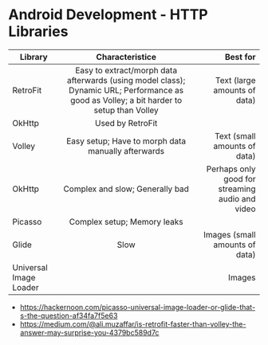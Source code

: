 # Android Development - HTTP Libraries

| Library | Characteristice | Best for |
|----------|:-------------:|------:|
| RetroFit |  Easy to extract/morph data afterwards (using model class); Dynamic URL; Performance as good as Volley; a bit harder to setup than Volley | Text (large amounts of data) |
| OkHttp | Used by RetroFit |  |
| Volley | Easy setup; Have to morph data manually afterwards | Text (small amounts of data) |
| OkHttp | Complex and slow; Generally bad | Perhaps only good for streaming audio and video |
| Picasso | Complex setup; Memory leaks |  |
| Glide | Slow | Images (small amounts of data) |
| Universal Image Loader |  | Images |

- https://hackernoon.com/picasso-universal-image-loader-or-glide-that-s-the-question-af34fa7f5e63
- https://medium.com/@ali.muzaffar/is-retrofit-faster-than-volley-the-answer-may-surprise-you-4379bc589d7c
